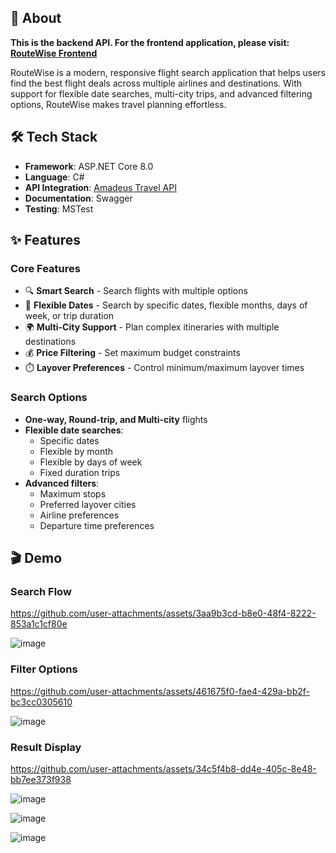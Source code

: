## 🚀 About

**This is the backend API. For the frontend application, please visit: [RouteWise Frontend](https://github.com/codeStinton/RouteWise-UI)**

RouteWise is a modern, responsive flight search application that helps users find the best flight deals across multiple airlines and destinations. With support for flexible date searches, multi-city trips, and advanced filtering options, RouteWise makes travel planning effortless.

## 🛠️ Tech Stack

- **Framework**: ASP.NET Core 8.0
- **Language**: C#
- **API Integration**: [Amadeus Travel API ](https://developers.amadeus.com/)
- **Documentation**: Swagger
- **Testing**: MSTest

## ✨ Features

### Core Features
- 🔍 **Smart Search** - Search flights with multiple options
- 📅 **Flexible Dates** - Search by specific dates, flexible months, days of week, or trip duration
- 🌍 **Multi-City Support** - Plan complex itineraries with multiple destinations
- 💰 **Price Filtering** - Set maximum budget constraints
- ⏱️ **Layover Preferences** - Control minimum/maximum layover times

### Search Options
- **One-way, Round-trip, and Multi-city** flights
- **Flexible date searches**:
  - Specific dates
  - Flexible by month
  - Flexible by days of week
  - Fixed duration trips
- **Advanced filters**:
  - Maximum stops
  - Preferred layover cities
  - Airline preferences
  - Departure time preferences

## 🎬 Demo

### Search Flow
https://github.com/user-attachments/assets/3aa9b3cd-b8e0-48f4-8222-853a1c1cf80e

![image](https://github.com/user-attachments/assets/37750be1-7f60-4c74-9b6d-873ba2904cd7)


### Filter Options
https://github.com/user-attachments/assets/461675f0-fae4-429a-bb2f-bc3cc0305610



![image](https://github.com/user-attachments/assets/42fc0fc4-173b-461c-ba51-6e5659bff116)


### Result Display
https://github.com/user-attachments/assets/34c5f4b8-dd4e-405c-8e48-bb7ee373f938


![image](https://github.com/user-attachments/assets/177468e7-7af4-4a0e-bf96-722c5b440bc3)

![image](https://github.com/user-attachments/assets/31fa51a0-19a3-400a-b831-f9e5c8585b24)

![image](https://github.com/user-attachments/assets/94123068-feef-4c59-bd06-d20b225c6b10)


